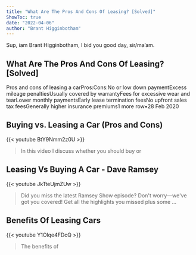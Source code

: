 ```yaml
---
title: "What Are The Pros And Cons Of Leasing? [Solved]"
ShowToc: true 
date: "2022-04-06"
author: "Brant Higginbotham" 
---
```


Sup, iam Brant Higginbotham, I bid you good day, sir/ma’am.
## What Are The Pros And Cons Of Leasing? [Solved]
Pros and cons of leasing a carPros:Cons:No or low down paymentExcess mileage penaltiesUsually covered by warrantyFees for excessive wear and tearLower monthly paymentsEarly lease termination feesNo upfront sales tax feesGenerally higher insurance premiums1 more row•28 Feb 2020

## Buying vs. Leasing a Car (Pros and Cons)
{{< youtube BtY9Nmm2z0U >}}
>In this video I discuss whether you should buy or 

## Leasing Vs Buying A Car - Dave Ramsey
{{< youtube JkTteUjmZUw >}}
>Did you miss the latest Ramsey Show episode? Don't worry—we've got you covered! Get all the highlights you missed plus some ...

## Benefits Of Leasing Cars
{{< youtube Y1Olqe4FDcQ >}}
>The benefits of 

